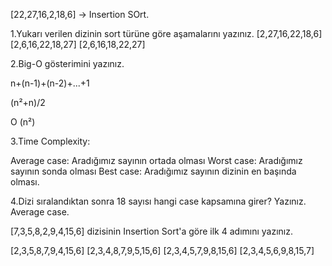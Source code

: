 [22,27,16,2,18,6] -> Insertion SOrt.

1.Yukarı verilen dizinin sort türüne göre aşamalarını yazınız. 
[2,27,16,22,18,6] 
[2,6,16,22,18,27] 
[2,6,16,18,22,27]

2.Big-O gösterimini yazınız.

n+(n-1)+(n-2)+...+1

(n²+n)/2

O (n²)

3.Time Complexity:

Average case: Aradığımız sayının ortada olması Worst case: Aradığımız sayının sonda olması Best case: Aradığımız sayının dizinin en başında olması.

4.Dizi sıralandıktan sonra 18 sayısı hangi case kapsamına girer? Yazınız. Average case.

[7,3,5,8,2,9,4,15,6] dizisinin Insertion Sort'a göre ilk 4 adımını yazınız.

[2,3,5,8,7,9,4,15,6]
[2,3,4,8,7,9,5,15,6]
[2,3,4,5,7,9,8,15,6]
[2,3,4,5,6,9,8,15,7]
